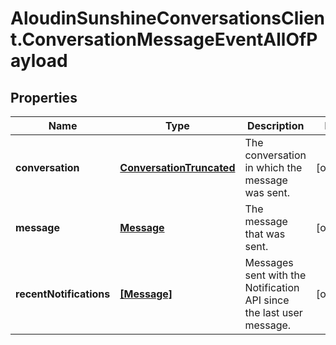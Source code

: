 # AloudinSunshineConversationsClient.ConversationMessageEventAllOfPayload

## Properties

Name | Type | Description | Notes
------------ | ------------- | ------------- | -------------
**conversation** | [**ConversationTruncated**](ConversationTruncated.md) | The conversation in which the message was sent. | [optional] 
**message** | [**Message**](Message.md) | The message that was sent. | [optional] 
**recentNotifications** | [**[Message]**](Message.md) | Messages sent with the Notification API since the last user message. | [optional] 



